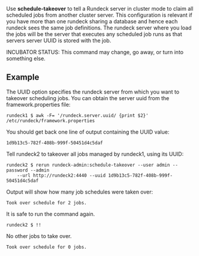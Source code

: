 
Use **schedule-takeover** to tell a Rundeck server in 
cluster mode to claim all scheduled jobs from another cluster server.
This configuration is relevant if you have more than one rundeck
sharing a database and hence each rundeck sees the same job definitions.
The rundeck server where you load the jobs will be the server that executes
any scheduled job runs as that servers server UUID is stored with the job. 

INCUBATOR STATUS: This command may change, go away, or turn into something else.

Example
-------

The UUID option specifies the rundeck server from which you want to takeover scheduling jobs.
You can obtain the server uuid from the framework.properties file:

    rundeck1 $ awk -F= '/rundeck.server.uuid/ {print $2}' /etc/rundeck/framework.properties

You should get back one line of output containing the UUID value:    
    
    1d9b13c5-782f-408b-999f-50451d4c5daf

Tell rundeck2 to takeover all jobs managed by rundeck1, using its UUID:

    rundeck2 $ rerun rundeck-admin:schedule-takeover --user admin --password --admin
        --url http://rundeck2:4440 --uuid 1d9b13c5-782f-408b-999f-50451d4c5daf
        
Output will show how many job schedules were taken over:

    Took over schedule for 2 jobs.
        
It is safe to run the command again.

    rundeck2 $ !!

No other jobs to take over.

    Took over schedule for 0 jobs.
